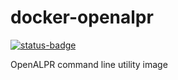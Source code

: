 # docker-openalpr
[![status-badge](https://build02.sotolar.net/api/badges/17/status.svg)](https://build02.sotolar.net/repos/17)

OpenALPR command line utility image
